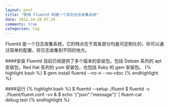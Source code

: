 ```yaml
---
layout: post
title: "使用 Fluentd 构建一个实时日志收集系统"
date: 2012-10-28 07:29
comments: true
categories: log
---
```


Fluentd 是一个日志收集系统，它的特点在于其各部分均是可定制化的，你可以通过简单的配置，将日志收集到不同的地方。

####安装
Fluentd 目前已经提供了多个版本的安装包，包括 Debian 系列的 apt 安装包，Red Hat 系列的 yum 安装包，也包括 Ruby 的 gem 安装包。
{% highlight bash %}
$ gem install fluentd --no-ri --no-rdoc
{% endhighlight %}

####运行
{% highlight bash %}
$ fluentd --setup ./fluent
$ fluentd -c ./fluent/fluent.conf -vv &
$ echo '{"json":"message"}' | fluent-cat debug.test
{% endhighlight %}